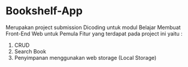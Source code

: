# Bookshelf-App

Merupakan project submission Dicoding untuk modul Belajar Membuat Front-End Web untuk Pemula
Fitur yang terdapat pada project ini yaitu :
1. CRUD
2. Search Book
3. Penyimpanan menggunakan web storage (Local Storage)
